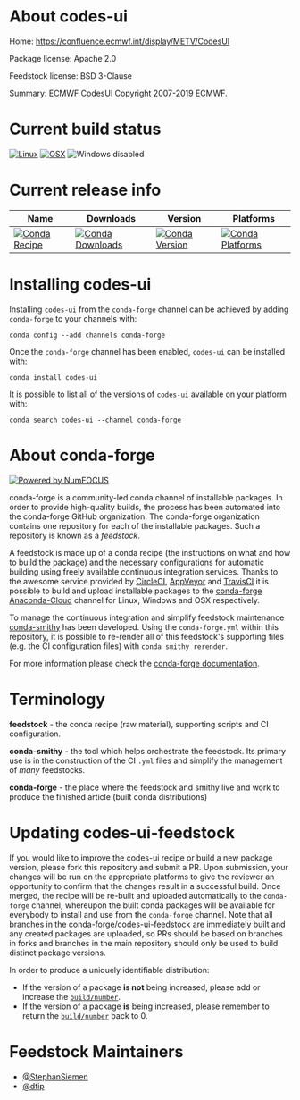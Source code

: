 <!--
# -*- mode: jinja -*-
-->

About codes-ui
==============

Home: https://confluence.ecmwf.int/display/METV/CodesUI

Package license: Apache 2.0

Feedstock license: BSD 3-Clause

Summary: ECMWF CodesUI Copyright 2007-2019 ECMWF.



Current build status
====================

[![Linux](https://img.shields.io/circleci/project/github/conda-forge/codes-ui-feedstock/master.svg?label=Linux)](https://circleci.com/gh/conda-forge/codes-ui-feedstock)
[![OSX](https://img.shields.io/travis/conda-forge/codes-ui-feedstock/master.svg?label=macOS)](https://travis-ci.org/conda-forge/codes-ui-feedstock)
![Windows disabled](https://img.shields.io/badge/Windows-disabled-lightgrey.svg)

Current release info
====================

| Name | Downloads | Version | Platforms |
| --- | --- | --- | --- |
| [![Conda Recipe](https://img.shields.io/badge/recipe-codes--ui-green.svg)](https://anaconda.org/conda-forge/codes-ui) | [![Conda Downloads](https://img.shields.io/conda/dn/conda-forge/codes-ui.svg)](https://anaconda.org/conda-forge/codes-ui) | [![Conda Version](https://img.shields.io/conda/vn/conda-forge/codes-ui.svg)](https://anaconda.org/conda-forge/codes-ui) | [![Conda Platforms](https://img.shields.io/conda/pn/conda-forge/codes-ui.svg)](https://anaconda.org/conda-forge/codes-ui) |

Installing codes-ui
===================

Installing `codes-ui` from the `conda-forge` channel can be achieved by adding `conda-forge` to your channels with:

```
conda config --add channels conda-forge
```

Once the `conda-forge` channel has been enabled, `codes-ui` can be installed with:

```
conda install codes-ui
```

It is possible to list all of the versions of `codes-ui` available on your platform with:

```
conda search codes-ui --channel conda-forge
```


About conda-forge
=================

[![Powered by NumFOCUS](https://img.shields.io/badge/powered%20by-NumFOCUS-orange.svg?style=flat&colorA=E1523D&colorB=007D8A)](http://numfocus.org)

conda-forge is a community-led conda channel of installable packages.
In order to provide high-quality builds, the process has been automated into the
conda-forge GitHub organization. The conda-forge organization contains one repository
for each of the installable packages. Such a repository is known as a *feedstock*.

A feedstock is made up of a conda recipe (the instructions on what and how to build
the package) and the necessary configurations for automatic building using freely
available continuous integration services. Thanks to the awesome service provided by
[CircleCI](https://circleci.com/), [AppVeyor](https://www.appveyor.com/)
and [TravisCI](https://travis-ci.org/) it is possible to build and upload installable
packages to the [conda-forge](https://anaconda.org/conda-forge)
[Anaconda-Cloud](https://anaconda.org/) channel for Linux, Windows and OSX respectively.

To manage the continuous integration and simplify feedstock maintenance
[conda-smithy](https://github.com/conda-forge/conda-smithy) has been developed.
Using the ``conda-forge.yml`` within this repository, it is possible to re-render all of
this feedstock's supporting files (e.g. the CI configuration files) with ``conda smithy rerender``.

For more information please check the [conda-forge documentation](https://conda-forge.org/docs/).

Terminology
===========

**feedstock** - the conda recipe (raw material), supporting scripts and CI configuration.

**conda-smithy** - the tool which helps orchestrate the feedstock.
                   Its primary use is in the construction of the CI ``.yml`` files
                   and simplify the management of *many* feedstocks.

**conda-forge** - the place where the feedstock and smithy live and work to
                  produce the finished article (built conda distributions)


Updating codes-ui-feedstock
===========================

If you would like to improve the codes-ui recipe or build a new
package version, please fork this repository and submit a PR. Upon submission,
your changes will be run on the appropriate platforms to give the reviewer an
opportunity to confirm that the changes result in a successful build. Once
merged, the recipe will be re-built and uploaded automatically to the
`conda-forge` channel, whereupon the built conda packages will be available for
everybody to install and use from the `conda-forge` channel.
Note that all branches in the conda-forge/codes-ui-feedstock are
immediately built and any created packages are uploaded, so PRs should be based
on branches in forks and branches in the main repository should only be used to
build distinct package versions.

In order to produce a uniquely identifiable distribution:
 * If the version of a package **is not** being increased, please add or increase
   the [``build/number``](https://conda.io/docs/user-guide/tasks/build-packages/define-metadata.html#build-number-and-string).
 * If the version of a package **is** being increased, please remember to return
   the [``build/number``](https://conda.io/docs/user-guide/tasks/build-packages/define-metadata.html#build-number-and-string)
   back to 0.

Feedstock Maintainers
=====================

* [@StephanSiemen](https://github.com/StephanSiemen/)
* [@dtip](https://github.com/dtip/)

